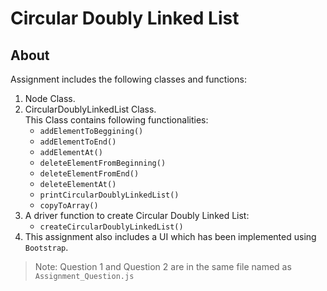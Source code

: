# Circular Doubly Linked List

## About

Assignment includes the following classes and functions:

1. Node Class.
1. CircularDoublyLinkedList Class.  
    This Class contains following functionalities:
    - `addElementToBeggining()`
    - `addElementToEnd()`
    - `addElementAt()`
    - `deleteElementFromBeginning()`
    - `deleteElementFromEnd()`
    - `deleteElementAt()`
    - `printCircularDoublyLinkedList()`
    - `copyToArray()`
1. A driver function to create Circular Doubly Linked List:  
    - `createCircularDoublyLinkedList()`
1. This assignment also includes a UI which has been implemented using `Bootstrap`.
> Note: Question 1 and Question 2 are in the same file named as `Assignment_Question.js`
